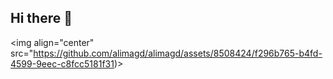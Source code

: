 ## Hi there 👋

<img align="center" src="https://github.com/alimagd/alimagd/assets/8508424/f296b765-b4fd-4599-9eec-c8fcc5181f31)>

